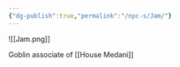 ```yaml
---
{"dg-publish":true,"permalink":"/npc-s/Jam/"}
---
```

![[Jam.png]]

Goblin associate of [[House Medani]]

